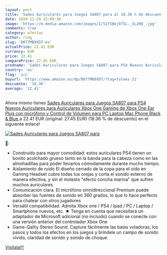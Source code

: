 ```yaml
---
layout: post
title: 'Sades Auriculares para Juegos SA807 para al 18.36 % de descuento'
date: 2020-12-29 15:09:30
image: 'https://m.media-amazon.com/images/I/51YIBejbT5L._SL200_.jpg'
comments: true
category: ofertas
author: ring
slug: 'B077MB9XD7-es'
actualPrice: 22.41 EUR
currency: EUR
price: 22.41
comparePrice: 27.45 EUR
prodname: 'Sades Auriculares para Juegos SA807 para PS4 Nuevos Auriculares para Auriculares Xbox One Gaming de Xbox One Ear Plug con micrófono y Control de Volumen para PC Laptop Mac Phone  Black & Blue '
country: 'es'
flag: '🇪🇸'
buyurl: 'https://www.amazon.es/dp/B077MB9XD7/?tag=tolees-21'
descuento: '18.36'
average: '22.41'
---
```


Ahora mismo tienes [Sades Auriculares para Juegos SA807 para PS4 Nuevos Auriculares para Auriculares Xbox One Gaming de Xbox One Ear Plug con micrófono y Control de Volumen para PC Laptop Mac Phone  Black & Blue ](https://www.amazon.es/dp/B077MB9XD7/?tag=tolees-21) a 22.41 EUR (original: 27.45 EUR) (18.36 %  de descuento) en el siguiente enlace!

[![Sades Auriculares para Juegos SA807 para](https://m.media-amazon.com/images/I/51YIBejbT5L._SL200_.jpg)](https://www.amazon.es/dp/B077MB9XD7/?tag=tolees-21)

🔎:

- Construido para mayor comodidad: estos auriculares PS4 tienen un bonito acolchado grueso tanto en la banda para la cabeza como en las almohadillas para poder llevarlos cómodamente durante mucho tiempo.
- Aislamiento de ruido El diseño cerrado de la copa para el oído en Gaming Headset cubre todas tus orejas y corta el sonido externo de manera efectiva, y sin el molesto "efecto concha marina" que sufren muchos auriculares
- Comunicación clara. El micrófono omnidireccional Premium puede absorber las fuentes de sonido en 360 grados, lo que lo hace perfecto para chatear con otros jugadores
- Versátil compatibilidad. Admita Xbox one / PS4 / Ipad / PC / Laptop / Smartphone nuevos, etc. ★ Tenga en cuenta que necesitará un adaptador de Microsoft adicional (no incluido) cuando se conecte con una versión anterior del controlador Xbox One
- Game-Qality Stereo Sound. Capture fácilmente las balas voladoras, los pasos y todos los efectos en los juegos y bríndele un campo de sonido vívido, claridad de sonido y sonido de choque.

[Visítala!!!](https://www.amazon.es/dp/B077MB9XD7/?tag=tolees-21)
